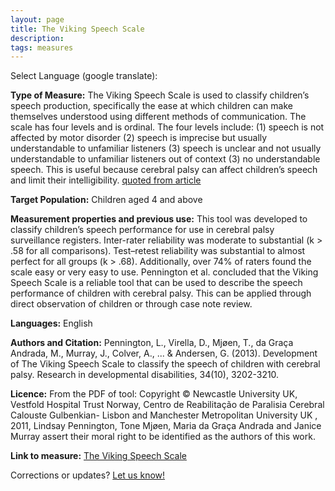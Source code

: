 ```yaml
---
layout: page
title: The Viking Speech Scale
description:
tags: measures
---
```


Select Language (google translate):  

<div id="google_translate_element"></div><script type="text/javascript">
function googleTranslateElementInit() {
  new google.translate.TranslateElement({pageLanguage: 'en', layout: google.translate.TranslateElement.InlineLayout.SIMPLE, gaTrack: true, gaId: 'UA-64320648-1'}, 'google_translate_element');
}
</script><script type="text/javascript" src="//translate.google.com/translate_a/element.js?cb=googleTranslateElementInit"></script>  

**Type of Measure:** The Viking Speech Scale is used to classify children’s speech production, specifically the ease at which children can make themselves understood using different methods of communication. The scale has four levels and is ordinal. The four levels include: (1) speech is not affected by motor disorder (2) speech is imprecise but usually understandable to unfamiliar listeners (3) speech is unclear and not usually understandable to unfamiliar listeners out of context (3) no understandable speech. This is useful because cerebral palsy can affect children’s speech and limit their intelligibility. 
[quoted from article](http://www.fappc.pt/wp-content/uploads/2013/10/Res-Develop-Disabil-2013_3202.pdf)
 
**Target Population:** Children aged 4 and above

**Measurement properties and previous use:** This tool was developed to classify children’s speech performance for use in cerebral palsy surveillance registers. Inter-rater reliability was moderate to substantial (k > .58 for all comparisons). Test–retest reliability was substantial to almost perfect for all groups (k > .68). Additionally, over 74% of raters found the scale easy or very easy to use. Pennington et al. concluded that the Viking Speech Scale is a reliable tool that can be used to describe the speech performance of children with cerebral palsy. This can be applied through direct observation of children or through case note review.

**Languages:** English 

**Authors and Citation:** Pennington, L., Virella, D., Mjøen, T., da Graça Andrada, M., Murray, J., Colver, A., ... & Andersen, G. (2013). Development of The Viking Speech Scale to classify the speech of children with cerebral palsy. Research in developmental disabilities, 34(10), 3202-3210.

**Licence:** From the PDF of tool: Copyright © Newcastle University UK, Vestfold Hospital Trust Norway, Centro de Reabilitação de Paralisia Cerebral Calouste Gulbenkian- Lisbon and Manchester Metropolitan University UK , 2011, Lindsay Pennington, Tone Mjøen, Maria da Graça Andrada and Janice Murray assert their moral right to be identified as the authors of this work. 

**Link to measure:** 
[The Viking Speech Scale](http://www.scpenetwork.eu/assets/SCPE-Tools/VSS/Viking-Speech-Scale-2011-Copyright..pdf)

Corrections or updates? [Let us know!](http://disabilitymeasures.org/contact)

